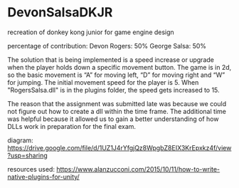 # DevonSalsaDKJR
 recreation of donkey kong junior for game engine design

 percentage of contribution:
 Devon Rogers: 50%
 George Salsa: 50%


 The solution that is being implemented is a speed increase or upgrade when the player holds down a specific movement button. The game is in 2d, so the basic movement is “A” for moving left, “D” for moving right and “W” for jumping. The initial movement speed for the player is 5. When "RogersSalsa.dll" is in the plugins folder, the speed gets increased to 15.
 
 The reason that the assignment was submitted late was because we could not figure out how to create a dll within the time frame. The additional time was helpful because it allowed us to gain a better understanding of how DLLs work in preparation for the final exam.

 diagram:
https://drive.google.com/file/d/1UZ1J4rYfgjQz8WpgbZ8EIX3KrEpxkz4f/view?usp=sharing

 resources used:
https://www.alanzucconi.com/2015/10/11/how-to-write-native-plugins-for-unity/



